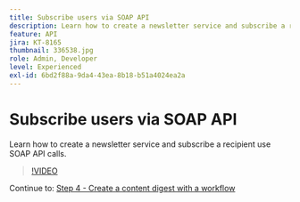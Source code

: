```yaml
---
title: Subscribe users via SOAP API
description: Learn how to create a newsletter service and subscribe a recipient use SOAP API calls.
feature: API
jira: KT-8165
thumbnail: 336538.jpg
role: Admin, Developer
level: Experienced
exl-id: 6bd2f88a-9da4-43ea-8b18-b51a4024ea2a
---
```

# Subscribe users via SOAP API

Learn how to create a newsletter service and subscribe a recipient use SOAP API calls.

>[!VIDEO](https://video.tv.adobe.com/v/336538?quality=12&learn=on)

Continue to: [Step 4 - Create a content digest with a workflow](/help/tutorial-use-soap-apis/create-article-alert-delivery-overview.md)
